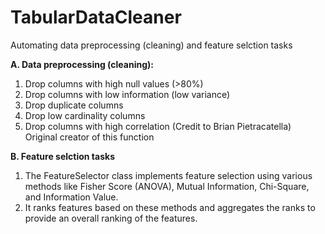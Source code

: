 # TabularDataCleaner
Automating data preprocessing (cleaning) and feature selction tasks

**A. Data preprocessing (cleaning):**
  1. Drop columns with high null values (>80%)
  2. Drop columns with low information (low variance)
  3. Drop duplicate columns 
  4. Drop low cardinality columns
  5. Drop columns with high correlation (Credit to Brian Pietracatella) Original creator of this function
     
**B. Feature selction tasks**
  1. The FeatureSelector class implements feature selection using various methods like Fisher Score (ANOVA), Mutual Information, Chi-Square, and Information Value. 
  2. It ranks features based on these methods and aggregates the ranks to provide an overall ranking of the features.
